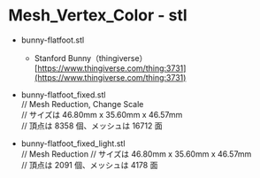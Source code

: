 # Mesh_Vertex_Color - stl  


- bunny-flatfoot.stl  
  - Stanford Bunny（thingiverse）  
    [https://www.thingiverse.com/thing:3731](https://www.thingiverse.com/thing:3731)  


- bunny-flatfoot_fixed.stl  
  // Mesh Reduction, Change Scale  
  // サイズは  46.80mm x 35.60mm x 46.57mm  
  // 頂点は 8358 個、メッシュは 16712 面  


- bunny-flatfoot_fixed_light.stl  
  // Mesh Reduction
  // サイズは  46.80mm x 35.60mm x 46.57mm  
  // 頂点は 2091 個、メッシュは 4178 面  